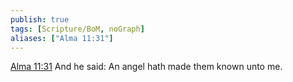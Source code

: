 ```yaml
---
publish: true
tags: [Scripture/BoM, noGraph]
aliases: ["Alma 11:31"]
---
```

[Alma 11:31](https://churchofjesuschrist.org/study/scriptures/bofm/alma/11?lang=eng&id=p31#p31) And he said: An angel hath made them known unto me.
